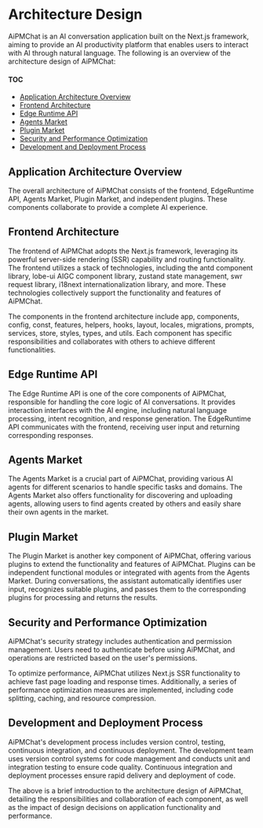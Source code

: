 # Architecture Design

AiPMChat is an AI conversation application built on the Next.js framework, aiming to provide an AI productivity platform that enables users to interact with AI through natural language. The following is an overview of the architecture design of AiPMChat:

#### TOC

- [Application Architecture Overview](#application-architecture-overview)
- [Frontend Architecture](#frontend-architecture)
- [Edge Runtime API](#edge-runtime-api)
- [Agents Market](#agents-market)
- [Plugin Market](#plugin-market)
- [Security and Performance Optimization](#security-and-performance-optimization)
- [Development and Deployment Process](#development-and-deployment-process)

## Application Architecture Overview

The overall architecture of AiPMChat consists of the frontend, EdgeRuntime API, Agents Market, Plugin Market, and independent plugins. These components collaborate to provide a complete AI experience.

## Frontend Architecture

The frontend of AiPMChat adopts the Next.js framework, leveraging its powerful server-side rendering (SSR) capability and routing functionality. The frontend utilizes a stack of technologies, including the antd component library, lobe-ui AIGC component library, zustand state management, swr request library, i18next internationalization library, and more. These technologies collectively support the functionality and features of AiPMChat.

The components in the frontend architecture include app, components, config, const, features, helpers, hooks, layout, locales, migrations, prompts, services, store, styles, types, and utils. Each component has specific responsibilities and collaborates with others to achieve different functionalities.

## Edge Runtime API

The Edge Runtime API is one of the core components of AiPMChat, responsible for handling the core logic of AI conversations. It provides interaction interfaces with the AI engine, including natural language processing, intent recognition, and response generation. The EdgeRuntime API communicates with the frontend, receiving user input and returning corresponding responses.

## Agents Market

The Agents Market is a crucial part of AiPMChat, providing various AI agents for different scenarios to handle specific tasks and domains. The Agents Market also offers functionality for discovering and uploading agents, allowing users to find agents created by others and easily share their own agents in the market.

## Plugin Market

The Plugin Market is another key component of AiPMChat, offering various plugins to extend the functionality and features of AiPMChat. Plugins can be independent functional modules or integrated with agents from the Agents Market. During conversations, the assistant automatically identifies user input, recognizes suitable plugins, and passes them to the corresponding plugins for processing and returns the results.

## Security and Performance Optimization

AiPMChat's security strategy includes authentication and permission management. Users need to authenticate before using AiPMChat, and operations are restricted based on the user's permissions.

To optimize performance, AiPMChat utilizes Next.js SSR functionality to achieve fast page loading and response times. Additionally, a series of performance optimization measures are implemented, including code splitting, caching, and resource compression.

## Development and Deployment Process

AiPMChat's development process includes version control, testing, continuous integration, and continuous deployment. The development team uses version control systems for code management and conducts unit and integration testing to ensure code quality. Continuous integration and deployment processes ensure rapid delivery and deployment of code.

The above is a brief introduction to the architecture design of AiPMChat, detailing the responsibilities and collaboration of each component, as well as the impact of design decisions on application functionality and performance.
